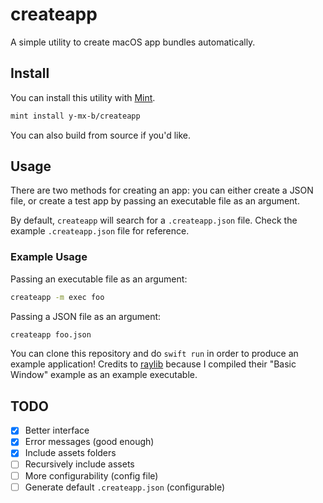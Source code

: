 # createapp

A simple utility to create macOS app bundles automatically.

## Install

You can install this utility with [Mint](https://github.com/yonaskolb/Mint).

```sh
mint install y-mx-b/createapp
```

You can also build from source if you'd like.

## Usage

There are two methods for creating an app: you can either create a JSON file,
or create a test app by passing an executable file as an argument.

By default, `createapp` will search for a `.createapp.json` file. Check the
example `.createapp.json` file for reference.

### Example Usage

Passing an executable file as an argument:

```sh
createapp -m exec foo
```

Passing a JSON file as an argument:

```sh
createapp foo.json
```

You can clone this repository and do `swift run` in order to produce an
example application! Credits to [raylib](https://www.raylib.com/examples.html)
because I compiled their "Basic Window" example as an example executable.

## TODO

- [X] Better interface
- [X] Error messages (good enough)
- [X] Include assets folders
- [ ] Recursively include assets
- [ ] More configurability (config file)
- [ ] Generate default `.createapp.json` (configurable)
